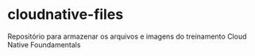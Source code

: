 # cloudnative-files
Repositório para armazenar os arquivos e imagens do treinamento Cloud Native Foundamentals
